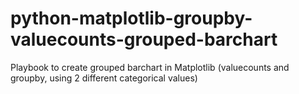 # python-matplotlib-groupby-valuecounts-grouped-barchart
Playbook to create grouped barchart in Matplotlib (valuecounts and groupby, using 2 different categorical values)
